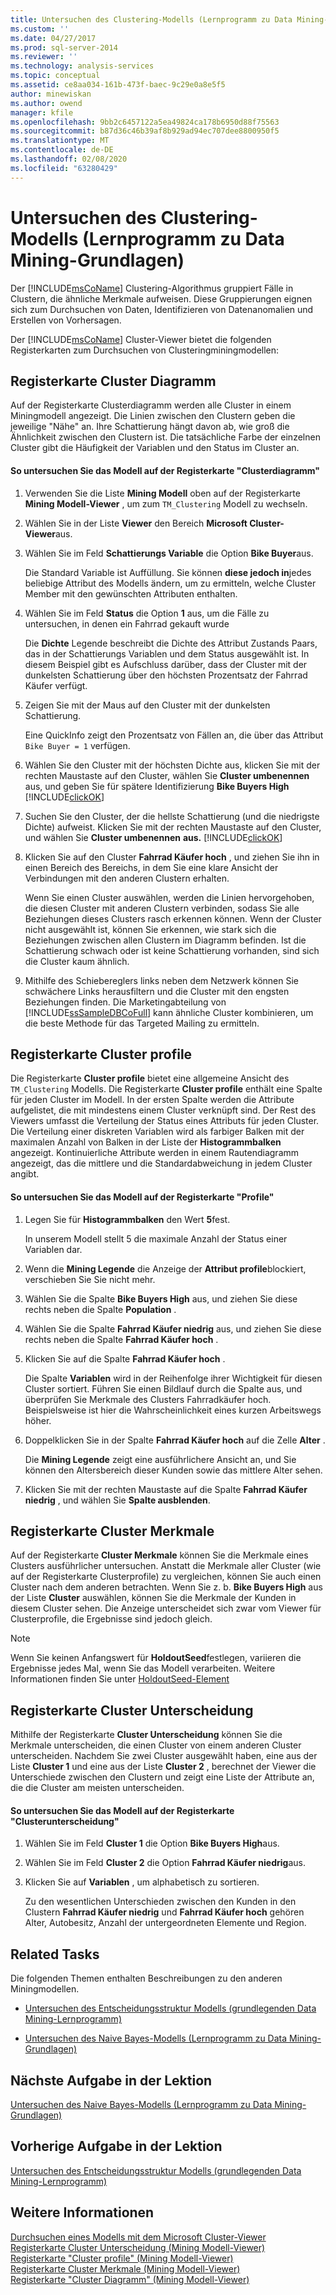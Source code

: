 ```yaml
---
title: Untersuchen des Clustering-Modells (Lernprogramm zu Data Mining-Grundlagen) | Microsoft-Dokumentation
ms.custom: ''
ms.date: 04/27/2017
ms.prod: sql-server-2014
ms.reviewer: ''
ms.technology: analysis-services
ms.topic: conceptual
ms.assetid: ce8aa034-161b-473f-baec-9c29e0a8e5f5
author: minewiskan
ms.author: owend
manager: kfile
ms.openlocfilehash: 9bb2c6457122a5ea49824ca178b6950d88f75563
ms.sourcegitcommit: b87d36c46b39af8b929ad94ec707dee8800950f5
ms.translationtype: MT
ms.contentlocale: de-DE
ms.lasthandoff: 02/08/2020
ms.locfileid: "63280429"
---
```

# <a name="exploring-the-clustering-model-basic-data-mining-tutorial"></a>Untersuchen des Clustering-Modells (Lernprogramm zu Data Mining-Grundlagen)
  Der [!INCLUDE[msCoName](../includes/msconame-md.md)] Clustering-Algorithmus gruppiert Fälle in Clustern, die ähnliche Merkmale aufweisen. Diese Gruppierungen eignen sich zum Durchsuchen von Daten, Identifizieren von Datenanomalien und Erstellen von Vorhersagen.  
  
 Der [!INCLUDE[msCoName](../includes/msconame-md.md)] Cluster-Viewer bietet die folgenden Registerkarten zum Durchsuchen von Clusteringminingmodellen:  
  

  
##  <a name="ClusterDiagramTab"></a>Registerkarte Cluster Diagramm  
 Auf der Registerkarte Clusterdiagramm werden alle Cluster in einem Miningmodell angezeigt. Die Linien zwischen den Clustern geben die jeweilige "Nähe" an. Ihre Schattierung hängt davon ab, wie groß die Ähnlichkeit zwischen den Clustern ist. Die tatsächliche Farbe der einzelnen Cluster gibt die Häufigkeit der Variablen und den Status im Cluster an.  
  
#### <a name="to-explore-the-model-in-the-cluster-diagram-tab"></a>So untersuchen Sie das Modell auf der Registerkarte "Clusterdiagramm"  
  
1.  Verwenden Sie die Liste **Mining Modell** oben auf der Registerkarte **Mining Modell-Viewer** , um zum `TM_Clustering` Modell zu wechseln.  
  
2.  Wählen Sie in der Liste **Viewer** den Bereich **Microsoft Cluster-Viewer**aus.  
  
3.  Wählen Sie im Feld **Schattierungs Variable** die Option **Bike Buyer**aus.  
  
     Die Standard Variable ist Auffüllung. Sie können **diese jedoch in**jedes beliebige Attribut des Modells ändern, um zu ermitteln, welche Cluster Member mit den gewünschten Attributen enthalten.  
  
4.  Wählen Sie im Feld **Status** die Option **1** aus, um die Fälle zu untersuchen, in denen ein Fahrrad gekauft wurde  
  
     Die **Dichte** Legende beschreibt die Dichte des Attribut Zustands Paars, das in der Schattierungs Variablen und dem Status ausgewählt ist. In diesem Beispiel gibt es Aufschluss darüber, dass der Cluster mit der dunkelsten Schattierung über den höchsten Prozentsatz der Fahrrad Käufer verfügt.  
  
5.  Zeigen Sie mit der Maus auf den Cluster mit der dunkelsten Schattierung.  
  
     Eine QuickInfo zeigt den Prozentsatz von Fällen an, die über das Attribut `Bike Buyer = 1` verfügen.  
  
6.  Wählen Sie den Cluster mit der höchsten Dichte aus, klicken Sie mit der rechten Maustaste auf den Cluster, wählen Sie **Cluster umbenennen** aus, und geben Sie für spätere Identifizierung **Bike Buyers High** [!INCLUDE[clickOK](../includes/clickok-md.md)]  
  
7.  Suchen Sie den Cluster, der die hellste Schattierung (und die niedrigste Dichte) aufweist. Klicken Sie mit der rechten Maustaste auf den Cluster, und wählen Sie **Cluster umbenennen** **aus.** [!INCLUDE[clickOK](../includes/clickok-md.md)]  
  
8.  Klicken Sie auf den Cluster **Fahrrad Käufer hoch** , und ziehen Sie ihn in einen Bereich des Bereichs, in dem Sie eine klare Ansicht der Verbindungen mit den anderen Clustern erhalten.  
  
     Wenn Sie einen Cluster auswählen, werden die Linien hervorgehoben, die diesen Cluster mit anderen Clustern verbinden, sodass Sie alle Beziehungen dieses Clusters rasch erkennen können. Wenn der Cluster nicht ausgewählt ist, können Sie erkennen, wie stark sich die Beziehungen zwischen allen Clustern im Diagramm befinden. Ist die Schattierung schwach oder ist keine Schattierung vorhanden, sind sich die Cluster kaum ähnlich.  
  
9. Mithilfe des Schiebereglers links neben dem Netzwerk können Sie schwächere Links herausfiltern und die Cluster mit den engsten Beziehungen finden. Die Marketingabteilung von [!INCLUDE[ssSampleDBCoFull](../includes/sssampledbcofull-md.md)] kann ähnliche Cluster kombinieren, um die beste Methode für das Targeted Mailing zu ermitteln.  
  

  
##  <a name="ClusterProfilesTab"></a>Registerkarte Cluster profile  
 Die Registerkarte **Cluster profile** bietet eine allgemeine Ansicht des `TM_Clustering` Modells. Die Registerkarte **Cluster profile** enthält eine Spalte für jeden Cluster im Modell. In der ersten Spalte werden die Attribute aufgelistet, die mit mindestens einem Cluster verknüpft sind. Der Rest des Viewers umfasst die Verteilung der Status eines Attributs für jeden Cluster. Die Verteilung einer diskreten Variablen wird als farbiger Balken mit der maximalen Anzahl von Balken in der Liste der **Histogrammbalken** angezeigt. Kontinuierliche Attribute werden in einem Rautendiagramm angezeigt, das die mittlere und die Standardabweichung in jedem Cluster angibt.  
  
#### <a name="to-explore-the-model-in-the-cluster-profiles-tab"></a>So untersuchen Sie das Modell auf der Registerkarte "Profile"  
  
1.  Legen Sie für **Histogrammbalken** den Wert **5**fest.  
  
     In unserem Modell stellt 5 die maximale Anzahl der Status einer Variablen dar.  
  
2.  Wenn die **Mining Legende** die Anzeige der **Attribut profile**blockiert, verschieben Sie Sie nicht mehr.  
  
3.  Wählen Sie die Spalte **Bike Buyers High** aus, und ziehen Sie diese rechts neben die Spalte **Population** .  
  
4.  Wählen Sie die Spalte **Fahrrad Käufer niedrig** aus, und ziehen Sie diese rechts neben die Spalte **Fahrrad Käufer hoch** .  
  
5.  Klicken Sie auf die Spalte **Fahrrad Käufer hoch** .  
  
     Die Spalte **Variablen** wird in der Reihenfolge ihrer Wichtigkeit für diesen Cluster sortiert. Führen Sie einen Bildlauf durch die Spalte aus, und überprüfen Sie Merkmale des Clusters Fahrradkäufer hoch. Beispielsweise ist hier die Wahrscheinlichkeit eines kurzen Arbeitswegs höher.  
  
6.  Doppelklicken Sie in der Spalte **Fahrrad Käufer hoch** auf die Zelle **Alter** .  
  
     Die **Mining Legende** zeigt eine ausführlichere Ansicht an, und Sie können den Altersbereich dieser Kunden sowie das mittlere Alter sehen.  
  
7.  Klicken Sie mit der rechten Maustaste auf die Spalte **Fahrrad Käufer niedrig** , und wählen Sie **Spalte ausblenden**.  
  

  
##  <a name="ClusterCharacteristicsTab"></a>Registerkarte Cluster Merkmale  
 Auf der Registerkarte **Cluster Merkmale** können Sie die Merkmale eines Clusters ausführlicher untersuchen. Anstatt die Merkmale aller Cluster (wie auf der Registerkarte Clusterprofile) zu vergleichen, können Sie auch einen Cluster nach dem anderen betrachten. Wenn Sie z. b. **Bike Buyers High** aus der Liste **Cluster** auswählen, können Sie die Merkmale der Kunden in diesem Cluster sehen. Die Anzeige unterscheidet sich zwar vom Viewer für Clusterprofile, die Ergebnisse sind jedoch gleich.  
  
> [!NOTE]  
>  Wenn Sie keinen Anfangswert für **HoldoutSeed**festlegen, variieren die Ergebnisse jedes Mal, wenn Sie das Modell verarbeiten. Weitere Informationen finden Sie unter [HoldoutSeed-Element](https://docs.microsoft.com/bi-reference/assl/properties/holdoutseed-element)  
  

  
##  <a name="ClusterDiscriminationTab"></a>Registerkarte Cluster Unterscheidung  
 Mithilfe der Registerkarte **Cluster Unterscheidung** können Sie die Merkmale unterscheiden, die einen Cluster von einem anderen Cluster unterscheiden. Nachdem Sie zwei Cluster ausgewählt haben, eine aus der Liste **Cluster 1** und eine aus der Liste **Cluster 2** , berechnet der Viewer die Unterschiede zwischen den Clustern und zeigt eine Liste der Attribute an, die die Cluster am meisten unterscheiden.  
  
#### <a name="to-explore-the-model-in-the-cluster-discrimination-tab"></a>So untersuchen Sie das Modell auf der Registerkarte "Clusterunterscheidung"  
  
1.  Wählen Sie im Feld **Cluster 1** die Option **Bike Buyers High**aus.  
  
2.  Wählen Sie im Feld **Cluster 2** die Option **Fahrrad Käufer niedrig**aus.  
  
3.  Klicken Sie auf **Variablen** , um alphabetisch zu sortieren.  
  
     Zu den wesentlichen Unterschieden zwischen den Kunden in den Clustern **Fahrrad Käufer niedrig** und **Fahrrad Käufer hoch** gehören Alter, Autobesitz, Anzahl der untergeordneten Elemente und Region.  
  
## <a name="related-tasks"></a>Related Tasks  
 Die folgenden Themen enthalten Beschreibungen zu den anderen Miningmodellen.  
  
-   [Untersuchen des Entscheidungsstruktur Modells &#40;grundlegenden Data Mining-Lernprogramm&#41;](../../2014/tutorials/exploring-the-decision-tree-model-basic-data-mining-tutorial.md)  
  
-   [Untersuchen des Naive Bayes-Modells &#40;Lernprogramm zu Data Mining-Grundlagen&#41;](../../2014/tutorials/exploring-the-naive-bayes-model-basic-data-mining-tutorial.md)  
  
## <a name="next-task-in-lesson"></a>Nächste Aufgabe in der Lektion  
 [Untersuchen des Naive Bayes-Modells &#40;Lernprogramm zu Data Mining-Grundlagen&#41;](../../2014/tutorials/exploring-the-naive-bayes-model-basic-data-mining-tutorial.md)  
  
## <a name="previous-task-in-lesson"></a>Vorherige Aufgabe in der Lektion  
 [Untersuchen des Entscheidungsstruktur Modells &#40;grundlegenden Data Mining-Lernprogramm&#41;](../../2014/tutorials/exploring-the-decision-tree-model-basic-data-mining-tutorial.md)  
  
## <a name="see-also"></a>Weitere Informationen  
 [Durchsuchen eines Modells mit dem Microsoft Cluster-Viewer](../../2014/analysis-services/data-mining/browse-a-model-using-the-microsoft-cluster-viewer.md)   
 [Registerkarte Cluster Unterscheidung &#40;Mining Modell-Viewer&#41;](../../2014/analysis-services/cluster-discrimination-tab-mining-model-viewer.md)   
 [Registerkarte "Cluster profile" &#40;Mining Modell-Viewer&#41;](../../2014/analysis-services/cluster-profiles-tab-mining-model-viewer.md)   
 [Registerkarte Cluster Merkmale &#40;Mining Modell-Viewer&#41;](../../2014/analysis-services/cluster-characteristics-tab-mining-model-viewer.md)   
 [Registerkarte "Cluster Diagramm" &#40;Mining Modell-Viewer&#41;](../../2014/analysis-services/cluster-diagram-tab-mining-model-viewer.md)  
  
  
